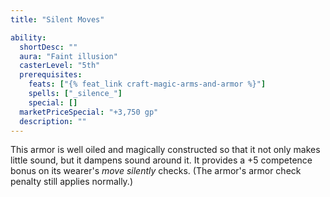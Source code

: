 ```yaml
---
title: "Silent Moves"

ability:
  shortDesc: ""
  aura: "Faint illusion"
  casterLevel: "5th"
  prerequisites:
    feats: ["{% feat_link craft-magic-arms-and-armor %}"]
    spells: ["_silence_"]
    special: []
  marketPriceSpecial: "+3,750 gp"
  description: ""
---
```

This armor is well oiled and magically constructed so that it not only makes little sound, but it dampens sound around it. It provides a +5 competence bonus on its wearer's _move silently_ checks. (The armor's armor check penalty still applies normally.)


